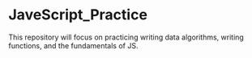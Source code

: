 # JaveScript_Practice

This repository will focus on practicing writing data algorithms, writing functions, and the fundamentals of JS.
